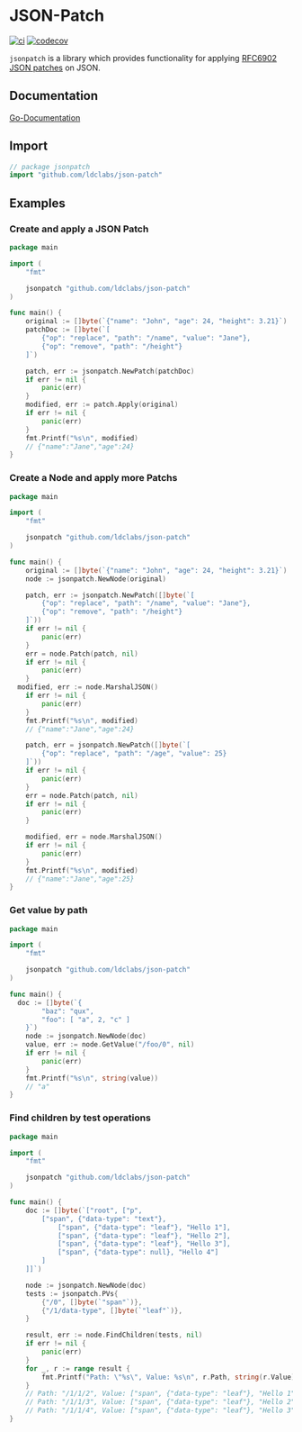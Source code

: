 # JSON-Patch
[![ci](https://github.com/ldclabs/json-patch/actions/workflows/ci.yml/badge.svg)](https://github.com/ldclabs/json-patch/actions?query=workflow%3Aci)
[![codecov](https://codecov.io/gh/ldclabs/json-patch/branch/main/graph/badge.svg?token=2G1SE83FY5)](https://codecov.io/gh/ldclabs/json-patch)

`jsonpatch` is a library which provides functionality for applying
[RFC6902 JSON patches](https://datatracker.ietf.org/doc/html/rfc6902) on JSON.

## Documentation

[Go-Documentation](https://pkg.go.dev/github.com/ldclabs/json-patch)

## Import

```go
// package jsonpatch
import "github.com/ldclabs/json-patch"
```

## Examples

### Create and apply a JSON Patch

```go
package main

import (
	"fmt"

	jsonpatch "github.com/ldclabs/json-patch"
)

func main() {
	original := []byte(`{"name": "John", "age": 24, "height": 3.21}`)
	patchDoc := []byte(`[
		{"op": "replace", "path": "/name", "value": "Jane"},
		{"op": "remove", "path": "/height"}
	]`)

	patch, err := jsonpatch.NewPatch(patchDoc)
	if err != nil {
		panic(err)
	}
	modified, err := patch.Apply(original)
	if err != nil {
		panic(err)
	}
	fmt.Printf("%s\n", modified)
	// {"name":"Jane","age":24}
}
```

### Create a Node and apply more Patchs

```go
package main

import (
	"fmt"

	jsonpatch "github.com/ldclabs/json-patch"
)

func main() {
	original := []byte(`{"name": "John", "age": 24, "height": 3.21}`)
	node := jsonpatch.NewNode(original)

	patch, err := jsonpatch.NewPatch([]byte(`[
		{"op": "replace", "path": "/name", "value": "Jane"},
		{"op": "remove", "path": "/height"}
	]`))
	if err != nil {
		panic(err)
	}
	err = node.Patch(patch, nil)
	if err != nil {
		panic(err)
	}
  modified, err := node.MarshalJSON()
	if err != nil {
		panic(err)
	}
	fmt.Printf("%s\n", modified)
	// {"name":"Jane","age":24}

	patch, err = jsonpatch.NewPatch([]byte(`[
		{"op": "replace", "path": "/age", "value": 25}
	]`))
	if err != nil {
		panic(err)
	}
	err = node.Patch(patch, nil)
	if err != nil {
		panic(err)
	}

	modified, err = node.MarshalJSON()
	if err != nil {
		panic(err)
	}
	fmt.Printf("%s\n", modified)
	// {"name":"Jane","age":25}
}
```

### Get value by path

```go
package main

import (
	"fmt"

	jsonpatch "github.com/ldclabs/json-patch"
)

func main() {
  doc := []byte(`{
		"baz": "qux",
		"foo": [ "a", 2, "c" ]
	}`)
	node := jsonpatch.NewNode(doc)
	value, err := node.GetValue("/foo/0", nil)
	if err != nil {
		panic(err)
	}
	fmt.Printf("%s\n", string(value))
	// "a"
}
```

### Find children by test operations

```go
package main

import (
	"fmt"

	jsonpatch "github.com/ldclabs/json-patch"
)

func main() {
	doc := []byte(`["root", ["p",
		["span", {"data-type": "text"},
			["span", {"data-type": "leaf"}, "Hello 1"],
			["span", {"data-type": "leaf"}, "Hello 2"],
			["span", {"data-type": "leaf"}, "Hello 3"],
			["span", {"data-type": null}, "Hello 4"]
		]
	]]`)

	node := jsonpatch.NewNode(doc)
	tests := jsonpatch.PVs{
		{"/0", []byte(`"span"`)},
		{"/1/data-type", []byte(`"leaf"`)},
	}

	result, err := node.FindChildren(tests, nil)
	if err != nil {
		panic(err)
	}
	for _, r := range result {
		fmt.Printf("Path: \"%s\", Value: %s\n", r.Path, string(r.Value))
	}
	// Path: "/1/1/2", Value: ["span", {"data-type": "leaf"}, "Hello 1"]
	// Path: "/1/1/3", Value: ["span", {"data-type": "leaf"}, "Hello 2"]
	// Path: "/1/1/4", Value: ["span", {"data-type": "leaf"}, "Hello 3"]
}
```
